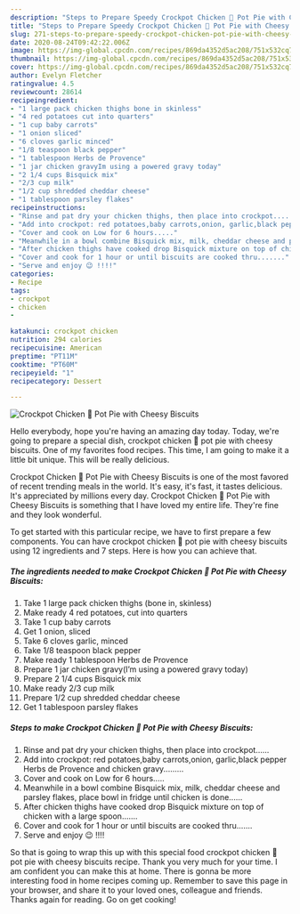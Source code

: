 ```yaml
---
description: "Steps to Prepare Speedy Crockpot Chicken 🐔 Pot Pie with Cheesy Biscuits"
title: "Steps to Prepare Speedy Crockpot Chicken 🐔 Pot Pie with Cheesy Biscuits"
slug: 271-steps-to-prepare-speedy-crockpot-chicken-pot-pie-with-cheesy-biscuits
date: 2020-08-24T09:42:22.006Z
image: https://img-global.cpcdn.com/recipes/869da4352d5ac208/751x532cq70/crockpot-chicken-🐔-pot-pie-with-cheesy-biscuits-recipe-main-photo.jpg
thumbnail: https://img-global.cpcdn.com/recipes/869da4352d5ac208/751x532cq70/crockpot-chicken-🐔-pot-pie-with-cheesy-biscuits-recipe-main-photo.jpg
cover: https://img-global.cpcdn.com/recipes/869da4352d5ac208/751x532cq70/crockpot-chicken-🐔-pot-pie-with-cheesy-biscuits-recipe-main-photo.jpg
author: Evelyn Fletcher
ratingvalue: 4.5
reviewcount: 28614
recipeingredient:
- "1 large pack chicken thighs bone in skinless"
- "4 red potatoes cut into quarters"
- "1 cup baby carrots"
- "1 onion sliced"
- "6 cloves garlic minced"
- "1/8 teaspoon black pepper"
- "1 tablespoon Herbs de Provence"
- "1 jar chicken gravyIm using a powered gravy today"
- "2 1/4 cups Bisquick mix"
- "2/3 cup milk"
- "1/2 cup shredded cheddar cheese"
- "1 tablespoon parsley flakes"
recipeinstructions:
- "Rinse and pat dry your chicken thighs, then place into crockpot......"
- "Add into crockpot: red potatoes,baby carrots,onion, garlic,black pepper Herbs de Provence and chicken gravy........."
- "Cover and cook on Low for 6 hours....."
- "Meanwhile in a bowl combine Bisquick mix, milk, cheddar cheese and parsley flakes, place bowl in fridge until chicken is done......"
- "After chicken thighs have cooked drop Bisquick mixture on top of chicken with a large spoon......."
- "Cover and cook for 1 hour or until biscuits are cooked thru......."
- "Serve and enjoy 😉 !!!!"
categories:
- Recipe
tags:
- crockpot
- chicken
- 

katakunci: crockpot chicken  
nutrition: 294 calories
recipecuisine: American
preptime: "PT11M"
cooktime: "PT60M"
recipeyield: "1"
recipecategory: Dessert

---
```



![Crockpot Chicken 🐔 Pot Pie with Cheesy Biscuits](https://img-global.cpcdn.com/recipes/869da4352d5ac208/751x532cq70/crockpot-chicken-🐔-pot-pie-with-cheesy-biscuits-recipe-main-photo.jpg)

Hello everybody, hope you're having an amazing day today. Today, we're going to prepare a special dish, crockpot chicken 🐔 pot pie with cheesy biscuits. One of my favorites food recipes. This time, I am going to make it a little bit unique. This will be really delicious.



Crockpot Chicken 🐔 Pot Pie with Cheesy Biscuits is one of the most favored of recent trending meals in the world. It's easy, it's fast, it tastes delicious. It's appreciated by millions every day. Crockpot Chicken 🐔 Pot Pie with Cheesy Biscuits is something that I have loved my entire life. They're fine and they look wonderful.


To get started with this particular recipe, we have to first prepare a few components. You can have crockpot chicken 🐔 pot pie with cheesy biscuits using 12 ingredients and 7 steps. Here is how you can achieve that.

<!--inarticleads1-->

##### The ingredients needed to make Crockpot Chicken 🐔 Pot Pie with Cheesy Biscuits:

1. Take 1 large pack chicken thighs (bone in, skinless)
1. Make ready 4 red potatoes, cut into quarters
1. Take 1 cup baby carrots
1. Get 1 onion, sliced
1. Take 6 cloves garlic, minced
1. Take 1/8 teaspoon black pepper
1. Make ready 1 tablespoon Herbs de Provence
1. Prepare 1 jar chicken gravy(I’m using a powered gravy today)
1. Prepare 2 1/4 cups Bisquick mix
1. Make ready 2/3 cup milk
1. Prepare 1/2 cup shredded cheddar cheese
1. Get 1 tablespoon parsley flakes




<!--inarticleads2-->

##### Steps to make Crockpot Chicken 🐔 Pot Pie with Cheesy Biscuits:

1. Rinse and pat dry your chicken thighs, then place into crockpot......
1. Add into crockpot: red potatoes,baby carrots,onion, garlic,black pepper Herbs de Provence and chicken gravy.........
1. Cover and cook on Low for 6 hours.....
1. Meanwhile in a bowl combine Bisquick mix, milk, cheddar cheese and parsley flakes, place bowl in fridge until chicken is done......
1. After chicken thighs have cooked drop Bisquick mixture on top of chicken with a large spoon.......
1. Cover and cook for 1 hour or until biscuits are cooked thru.......
1. Serve and enjoy 😉 !!!!




So that is going to wrap this up with this special food crockpot chicken 🐔 pot pie with cheesy biscuits recipe. Thank you very much for your time. I am confident you can make this at home. There is gonna be more interesting food in home recipes coming up. Remember to save this page in your browser, and share it to your loved ones, colleague and friends. Thanks again for reading. Go on get cooking!

